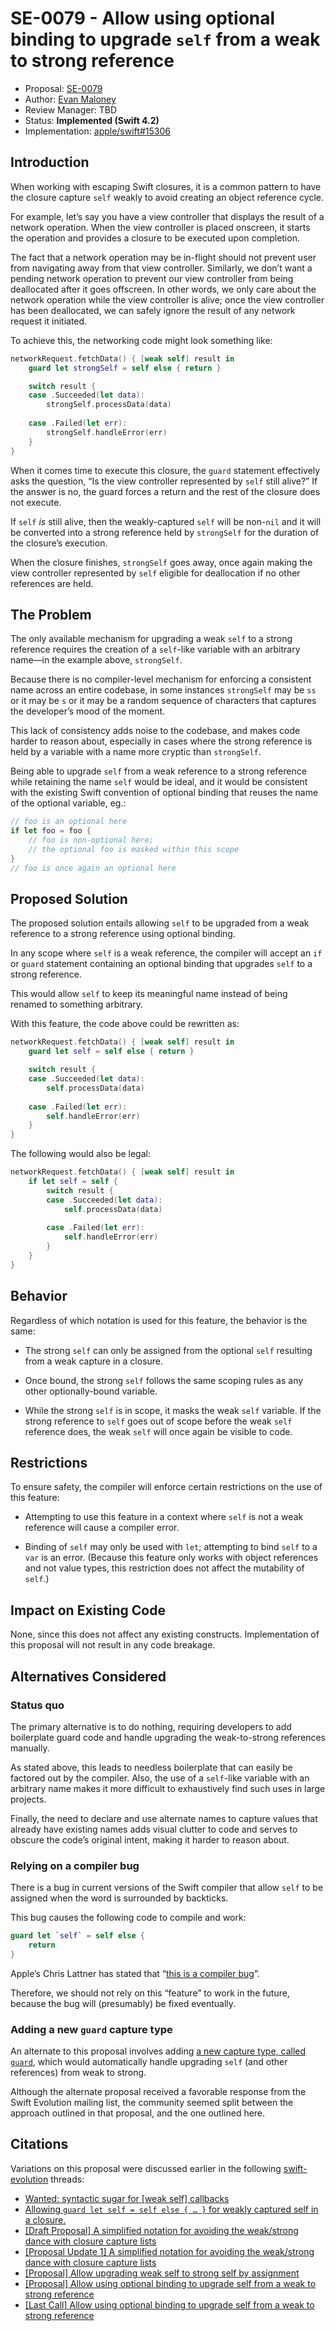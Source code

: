 # SE-0079 - Allow using optional binding to upgrade `self` from a weak to strong reference

* Proposal: [SE-0079](0079-upgrade-self-from-weak-to-strong.md)
* Author: [Evan Maloney](https://github.com/emaloney)
* Review Manager: TBD
* Status: **Implemented (Swift 4.2)**
* Implementation: [apple/swift#15306](https://github.com/apple/swift/pull/15306)

## Introduction

When working with escaping Swift closures, it is a common pattern to have the closure capture `self` weakly to avoid creating an object reference cycle.

For example, let’s say you have a view controller that displays the result of a network operation. When the view controller is placed onscreen, it starts the operation and provides a closure to be executed upon completion.

The fact that a network operation may be in-flight should not prevent user from navigating away from that view controller. Similarly, we don’t want a pending network operation to prevent our view controller from being deallocated after it goes offscreen. In other words, we only care about the network operation while the view controller is alive; once the view controller has been deallocated, we can safely ignore the result of any network request it initiated.

To achieve this, the networking code might look something like:

```swift
networkRequest.fetchData() { [weak self] result in
	guard let strongSelf = self else { return }

	switch result {
	case .Succeeded(let data):
		strongSelf.processData(data)
	
	case .Failed(let err):
		strongSelf.handleError(err)
	}
}
```

When it comes time to execute this closure, the `guard` statement effectively asks the question, “Is the view controller represented by `self` still alive?” If the answer is no, the guard forces a return and the rest of the closure does not execute.

If `self` *is* still alive, then the weakly-captured `self` will be non-`nil` and it will be converted into a strong reference held by `strongSelf` for the duration of the closure’s execution.

When the closure finishes, `strongSelf` goes away, once again making the view controller represented by `self` eligible for deallocation if no other references are held.

## The Problem

The only available mechanism for upgrading a weak `self` to a strong reference requires the creation of a `self`-like variable with an arbitrary name—in the example above, `strongSelf`.

Because there is no compiler-level mechanism for enforcing a consistent name across an entire codebase, in some instances `strongSelf` may be `ss` or it may be `s` or it may be a random sequence of characters that captures the developer’s mood of the moment.

This lack of consistency adds noise to the codebase, and makes code harder to reason about, especially in cases where the strong reference is held by a variable with a name more cryptic than `strongSelf`.

Being able to upgrade `self` from a weak reference to a strong reference while retaining the name `self` would be ideal, and it would be consistent with the existing Swift convention of optional binding that reuses the name of the optional variable, eg.:

```swift
// foo is an optional here
if let foo = foo {
    // foo is non-optional here;
    // the optional foo is masked within this scope
}
// foo is once again an optional here
```

## Proposed Solution

The proposed solution entails allowing `self` to be upgraded from a weak reference to a strong reference using optional binding.

In any scope where `self` is a weak reference, the compiler will accept an `if` or `guard` statement containing an optional binding that upgrades `self` to a strong reference.

This would allow `self` to keep its meaningful name instead of being renamed to something arbitrary.

With this feature, the code above could be rewritten as:

```swift
networkRequest.fetchData() { [weak self] result in
	guard let self = self else { return }

	switch result {
	case .Succeeded(let data):
		self.processData(data)
	
	case .Failed(let err):
		self.handleError(err)
	}
}
```

The following would also be legal:

```swift
networkRequest.fetchData() { [weak self] result in
	if let self = self {
		switch result {
		case .Succeeded(let data):
			self.processData(data)
	
		case .Failed(let err):
			self.handleError(err)
		}
	}
}
```

## Behavior

Regardless of which notation is used for this feature, the behavior is the same:

- The strong `self` can only be assigned from the optional `self` resulting from a weak capture in a closure.

- Once bound, the strong `self` follows the same scoping rules as any other optionally-bound variable.

- While the strong `self` is in scope, it masks the weak `self` variable. If the strong reference to `self` goes out of scope before the weak `self` reference does, the weak `self` will once again be visible to code.

## Restrictions

To ensure safety, the compiler will enforce certain restrictions on the use of this feature:

- Attempting to use this feature in a context where `self` is not a weak reference will cause a compiler error. 

- Binding of `self` may only be used with `let`; attempting to bind `self` to a `var` is an error. (Because this feature only works with object references and not value types, this restriction does not affect the mutability of `self`.)

## Impact on Existing Code

None, since this does not affect any existing constructs. Implementation of this proposal will not result in any code breakage.

## Alternatives Considered

### Status quo

The primary alternative is to do nothing, requiring developers to add boilerplate guard code and handle upgrading the weak-to-strong references manually.

As stated above, this leads to needless boilerplate that can easily be factored out by the compiler. Also, the use of a `self`-like variable with an arbitrary name makes it more difficult to exhaustively find such uses in large projects.

Finally, the need to declare and use alternate names to capture values that already have existing names adds visual clutter to code and serves to obscure the code’s original intent, making it harder to reason about.

### Relying on a compiler bug

There is a bug in current versions of the Swift compiler that allow `self` to be assigned when the word is surrounded by backticks.

This bug causes the following code to compile and work:

```swift
guard let `self` = self else {
    return
}
```

Apple’s Chris Lattner has stated that “[this is a compiler bug](https://forums.swift.org/t/allowing-guard-let-self-self-else-for-weakly-captured-self-in-a-closure/931/12)”.

Therefore, we should not rely on this “feature” to work in the future, because the bug will (presumably) be fixed eventually.

### Adding a new `guard` capture type

An alternate to this proposal involves adding [a new capture type, called `guard`](https://gist.github.com/emaloney/d34ac9b134ece7c60440), which would automatically handle upgrading `self` (and other references) from weak to strong.

Although the alternate proposal received a favorable response from the Swift Evolution mailing list, the community seemed split between the approach outlined in that proposal, and the one outlined here.

## Citations

Variations on this proposal were discussed earlier in the following [swift-evolution](https://forums.swift.org/c/evolution/18) threads:

- [Wanted: syntactic sugar for [weak self] callbacks](https://forums.swift.org/t/wanted-syntactic-sugar-for-weak-self-callbacks/1274)
- [Allowing `guard let self = self else { … }` for weakly captured self in a closure.](https://forums.swift.org/t/allowing-guard-let-self-self-else-for-weakly-captured-self-in-a-closure/931)
- [[Draft Proposal] A simplified notation for avoiding the weak/strong dance with closure capture lists](https://forums.swift.org/t/draft-proposal-a-simplified-notation-for-avoiding-the-weak-strong-dance-with-closure-capture-lists/1332)
- [[Proposal Update 1] A simplified notation for avoiding the weak/strong dance with closure capture lists](https://forums.swift.org/t/proposal-update-1-a-simplified-notation-for-avoiding-the-weak-strong-dance-with-closure-capture-lists/1415)
- [[Proposal] Allow upgrading weak self to strong self by assignment](https://forums.swift.org/t/proposal-allow-upgrading-weak-self-to-strong-self-by-assignment/1496)
- [[Proposal] Allow using optional binding to upgrade self from a weak to strong reference](https://forums.swift.org/t/proposal-allow-using-optional-binding-to-upgrade-self-from-a-weak-to-strong-reference/1509)
- [[Last Call] Allow using optional binding to upgrade self from a weak to strong reference](https://forums.swift.org/t/last-call-allow-using-optional-binding-to-upgrade-self-from-a-weak-to-strong-reference/1542)
